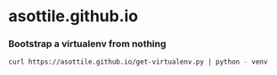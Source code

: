 asottile.github.io
==================

### Bootstrap a virtualenv from nothing

```bash
curl https://asottile.github.io/get-virtualenv.py | python - venv
```
